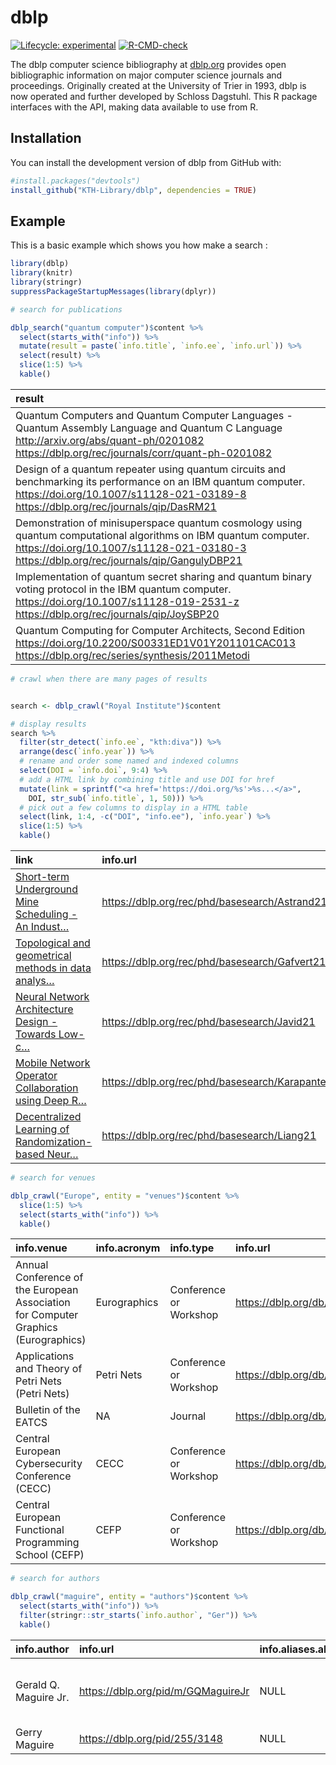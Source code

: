 
<!-- README.md is generated from README.Rmd. Please edit that file -->

# dblp

<!-- badges: start -->

[![Lifecycle:
experimental](https://img.shields.io/badge/lifecycle-experimental-orange.svg)](https://www.tidyverse.org/lifecycle/#experimental)
[![R-CMD-check](https://github.com/KTH-Library/dblp/workflows/R-CMD-check/badge.svg)](https://github.com/KTH-Library/dblp/actions)
<!-- badges: end -->

The dblp computer science bibliography at [dblp.org](https://dblp.org)
provides open bibliographic information on major computer science
journals and proceedings. Originally created at the University of Trier
in 1993, dblp is now operated and further developed by Schloss Dagstuhl.
This R package interfaces with the API, making data available to use
from R.

## Installation

You can install the development version of dblp from GitHub with:

``` r
#install.packages("devtools")
install_github("KTH-Library/dblp", dependencies = TRUE)
```

## Example

This is a basic example which shows you how make a search :

``` r
library(dblp)
library(knitr)
library(stringr)
suppressPackageStartupMessages(library(dplyr))

# search for publications

dblp_search("quantum computer")$content %>%
  select(starts_with("info")) %>%
  mutate(result = paste(`info.title`, `info.ee`, `info.url`)) %>%
  select(result) %>%
  slice(1:5) %>%
  kable()
```

| result                                                                                                                                                                                                          |
|:----------------------------------------------------------------------------------------------------------------------------------------------------------------------------------------------------------------|
| Quantum Computers and Quantum Computer Languages - Quantum Assembly Language and Quantum C Language <http://arxiv.org/abs/quant-ph/0201082> <https://dblp.org/rec/journals/corr/quant-ph-0201082>               |
| Design of a quantum repeater using quantum circuits and benchmarking its performance on an IBM quantum computer. <https://doi.org/10.1007/s11128-021-03189-8> <https://dblp.org/rec/journals/qip/DasRM21>       |
| Demonstration of minisuperspace quantum cosmology using quantum computational algorithms on IBM quantum computer. <https://doi.org/10.1007/s11128-021-03180-3> <https://dblp.org/rec/journals/qip/GangulyDBP21> |
| Implementation of quantum secret sharing and quantum binary voting protocol in the IBM quantum computer. <https://doi.org/10.1007/s11128-019-2531-z> <https://dblp.org/rec/journals/qip/JoySBP20>               |
| Quantum Computing for Computer Architects, Second Edition <https://doi.org/10.2200/S00331ED1V01Y201101CAC013> <https://dblp.org/rec/series/synthesis/2011Metodi>                                                |

``` r
# crawl when there are many pages of results


search <- dblp_crawl("Royal Institute")$content

# display results
search %>%
  filter(str_detect(`info.ee`, "kth:diva")) %>%
  arrange(desc(`info.year`)) %>%
  # rename and order some named and indexed columns
  select(DOI = `info.doi`, 9:4) %>%
  # add a HTML link by combining title and use DOI for href
  mutate(link = sprintf("<a href='https://doi.org/%s'>%s...</a>", 
    DOI, str_sub(`info.title`, 1, 50))) %>%
  # pick out a few columns to display in a HTML table
  select(link, 1:4, -c("DOI", "info.ee"), `info.year`) %>%
  slice(1:5) %>%
  kable()
```

| link                                                                                 | info.url                                               | info.key                        | info.year |
|:-------------------------------------------------------------------------------------|:-------------------------------------------------------|:--------------------------------|:----------|
| <a href='https://doi.org/NA'>Short-term Underground Mine Scheduling - An Indust…</a> | <https://dblp.org/rec/phd/basesearch/Astrand21>        | phd/basesearch/Astrand21        | 2021      |
| <a href='https://doi.org/NA'>Topological and geometrical methods in data analys…</a> | <https://dblp.org/rec/phd/basesearch/Gafvert21>        | phd/basesearch/Gafvert21        | 2021      |
| <a href='https://doi.org/NA'>Neural Network Architecture Design - Towards Low-c…</a> | <https://dblp.org/rec/phd/basesearch/Javid21>          | phd/basesearch/Javid21          | 2021      |
| <a href='https://doi.org/NA'>Mobile Network Operator Collaboration using Deep R…</a> | <https://dblp.org/rec/phd/basesearch/Karapantelakis21> | phd/basesearch/Karapantelakis21 | 2021      |
| <a href='https://doi.org/NA'>Decentralized Learning of Randomization-based Neur…</a> | <https://dblp.org/rec/phd/basesearch/Liang21>          | phd/basesearch/Liang21          | 2021      |

``` r
# search for venues

dblp_crawl("Europe", entity = "venues")$content %>%
  slice(1:5) %>%
  select(starts_with("info")) %>%
  kable()
```

| info.venue                                                                         | info.acronym | info.type              | info.url                                 |
|:-----------------------------------------------------------------------------------|:-------------|:-----------------------|:-----------------------------------------|
| Annual Conference of the European Association for Computer Graphics (Eurographics) | Eurographics | Conference or Workshop | <https://dblp.org/db/conf/eurographics/> |
| Applications and Theory of Petri Nets (Petri Nets)                                 | Petri Nets   | Conference or Workshop | <https://dblp.org/db/conf/apn/>          |
| Bulletin of the EATCS                                                              | NA           | Journal                | <https://dblp.org/db/journals/eatcs/>    |
| Central European Cybersecurity Conference (CECC)                                   | CECC         | Conference or Workshop | <https://dblp.org/db/conf/cecc/>         |
| Central European Functional Programming School (CEFP)                              | CEFP         | Conference or Workshop | <https://dblp.org/db/conf/cefp/>         |

``` r
# search for authors

dblp_crawl("maguire", entity = "authors")$content %>%
  select(starts_with("info")) %>%
  filter(stringr::str_starts(`info.author`, "Ger")) %>%
  kable()
```

| info.author           | info.url                             | info.aliases.alias | info.notes.note                                                    |
|:----------------------|:-------------------------------------|:-------------------|:-------------------------------------------------------------------|
| Gerald Q. Maguire Jr. | <https://dblp.org/pid/m/GQMaguireJr> | NULL               | affiliation , KTH Royal Institute of Technology, Stockholm, Sweden |
| Gerry Maguire         | <https://dblp.org/pid/255/3148>      | NULL               | NULL                                                               |
